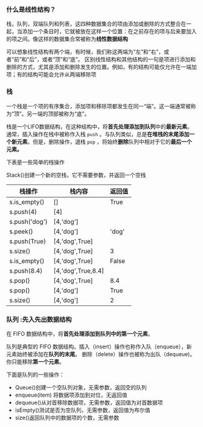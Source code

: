 ### 什么是线性结构？

栈，队列，双端队列和列表，这四种数据集合的项由添加或删除的方式整合在一起，当添加一个条目时，它就被放在这样一个位置：在之前存在的项与后来要加入的项之间。像这样的数据集合常被称为**线性数据结构**

可以想象线性结构有两个端，有时候，我们称这两端为“左”和“右”，或者“前”和“后”，或者“顶”和“底”。 区别线性结构和其他结构的一句是项进行添加和删除的方式，尤其是添加和删除发生的位置。例如，有的结构可能仅允许在一端加项；有的结构可能会允许从两端移除项

### 栈

一个栈是一个项的有序集合，添加项和移除项都发生在同一“端”。这一端通常被称为“顶”。另一端的顶部被称为“底”。

栈是一个LIFO数据结构，在这种结构中，将**首先处理添加到队列**中的**最新元素**。通常，插入操作在栈中被称作入栈 `push` 。与队列类似，总是**在堆栈的末尾添加一个新元素**。但是，删除操作，退栈 `pop` ，将始终**删除**队列中相对于它的**最后一个元素。**

下表是一些简单的栈操作

Stack()创建一个新的空栈，它不需要参数，并返回一个空栈

| 栈操作        | 栈内容             | 返回值 |
| ------------- | ------------------ | ------ |
| s.is_empty()  | []                 | True   |
| s.push(4)     | [4]                |        |
| s.push('dog') | [4,'dog']          |        |
| s.peek()      | [4,'dog']          | 'dog'  |
| s.push(True)  | [4,'dog',True]     |        |
| s.size()      | [4,'dog',True]     | 3      |
| s.is_empty()  | [4,'dog',True]     | False  |
| s.push(8.4)   | [4,'dog',True,8.4] |        |
| s.pop()       | [4,'dog',True]     | 8.4    |
| s.pop()       | [4,'dog']          | True   |
| s.size()      | [4,'dog']          | 2      |

### 队列 :先入先出数据结构

在 FIFO 数据结构中，将**首先处理添加到队列中的第一个元素**。

队列是典型的 FIFO 数据结构。插入（insert）操作也称作入队（enqueue），新元素始终被添加在**队列的末尾**。 删除（delete）操作也被称为出队（dequeue)。 你只能移除**第一个元素**。

下面是队列的一些操作：

- Queue()创建一个空队列对象，无需参数，返回空的队列
- enqueue(item) 将数据项添加到对位，无返回值
- dequeue()从对首移除数据项，无需参数，返回值为对首数据项
- isEmpty()测试是否为空队列，无需参数，返回值为布尔值
- size()返回队列中的数据项的个数，无需参数

